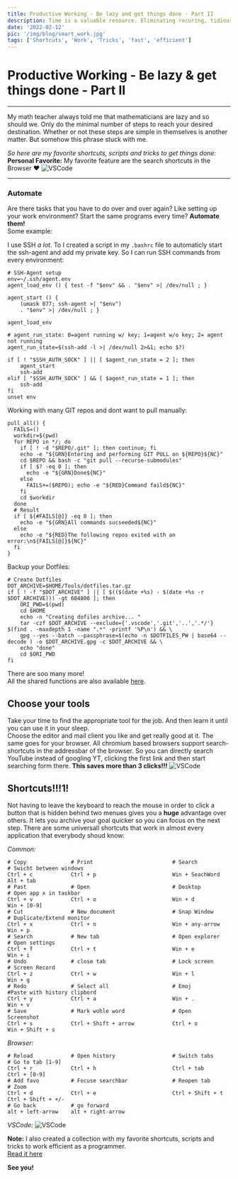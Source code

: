 ```yaml
---
title: Productive Working - Be lazy and get things done - Part II
description: Time is a valuable resource. Eliminating recuring, tidious and distracting tasks allowes you to spent your time on tasks important to you
date: '2022-02-12'
pic: '/img/blog/smart_work.jpg'
tags: ['Shortcuts', 'Work', 'Tricks', 'fast', 'efficient']
---
```


# Productive Working - Be lazy & get things done - Part II
---
My math teacher always told me that mathematicians are lazy and so should we. Only do the minimal number of steps to reach your desired destination. Whether or not these steps are simple in themselves is another matter. But somehow this phrase stuck with me.  

*So here are my favorite shortcuts, scripts and tricks to get things done:*  
**Personal Favorite:** My favorite feature are the search shortcuts in the Browser ❤️
![VSCode](/img/blog/shortcut_meme.jpg)


---
### Automate
Are there tasks that you have to do over and over again? Like setting up your work environment? Start the same programs every time? **Automate them!**  
Some example:

I use SSH *a lot*. To I created a script in my `.bashrc` file to automaticly start the ssh-agent and add my private key. So I can run SSH commands from every environment:
```bash,linenos
# SSH-Agent setup
env=~/.ssh/agent.env
agent_load_env () { test -f "$env" && . "$env" >| /dev/null ; }

agent_start () {
    (umask 077; ssh-agent >| "$env")
    . "$env" >| /dev/null ; }

agent_load_env

# agent_run_state: 0=agent running w/ key; 1=agent w/o key; 2= agent not running
agent_run_state=$(ssh-add -l >| /dev/null 2>&1; echo $?)

if [ ! "$SSH_AUTH_SOCK" ] || [ $agent_run_state = 2 ]; then
    agent_start
    ssh-add
elif [ "$SSH_AUTH_SOCK" ] && [ $agent_run_state = 1 ]; then
    ssh-add
fi
unset env
```

Working with many GIT repos and dont want to pull manually:
```bash,linenos
pull_all() {
  FAILS=()
  workdir=$(pwd)
  for REPO in */; do
    if [ ! -d "$REPO/.git" ]; then continue; fi
    echo -e "${GRN}Entering and performing GIT PULL on ${REPO}${NC}"
    cd $REPO && bash -c "git pull --recurse-submodules"
    if [ $? -eq 0 ]; then
      echo -e "${GRN}Done${NC}"
    else
      FAILS+=($REPO); echo -e "${RED}Command faild${NC}"
    fi
    cd $workdir
  done
  # Result
  if [ ${#FAILS[@]} -eq 0 ]; then
    echo -e "${GRN}All commands sucseeded${NC}"
  else
    echo -e "${RED}The following repos exited with an error:\n${FAILS[@]}${NC}"
  fi
}
```

Backup your Dotfiles:
```bash,linenos
# Create Dotfiles
DOT_ARCHIVE=$HOME/Tools/dotfiles.tar.gz
if [ ! -f "$DOT_ARCHIVE" ] || [ $(($(date +%s) - $(date +%s -r $DOT_ARCHIVE))) -gt 604800 ]; then
    ORI_PWD=$(pwd)
    cd $HOME
    echo -n "Creating dofiles archive... "
    tar -czf $DOT_ARCHIVE --exclude={'.vscode','.git','..','.*/'} $(find . -maxdepth 1 -name ".*" -printf '%P\n') && \
    gpg --yes --batch --passphrase=$(echo -n $DOTFILES_PW | base64 --decode ) -o $DOT_ARCHIVE.gpg -c $DOT_ARCHIVE && \
    echo "done"
    cd $ORI_PWD
fi
```

There are soo many more!  
All the shared functions are also available [here](https://gist.github.com/hegerdes/e481bdd56ba9eef81744a0a89019dc52).

## Choose your tools
Take your time to find the appropriate tool for the job. And then learn it until you can use it in your sleep.  
Choose the editor and mail client you like and get really good at it. The same goes for your browser. All chromium based browsers support search-shortcuts in the addressbar of the browser. So you can directly search YouTube instead of googling YT, clicking the first link and then start searching form there. **This saves more than 3 clicks!!!**
![VSCode](/img/blog/search_shorts.png)

## Shortcuts!!!1!
Not having to leave the keyboard to reach the mouse in order to click a button that is hidden behind two menues gives you a **huge** advantage over others. It lets you archive your goal quicker so you can focus on the next step. There are some universall shortcuts that work in almost every application that everybody shoud know:

_Common:_
```bash,linenos
# Copy              # Print                         # Search            # Swicht between windows        
Ctrl + c            Ctrl + p                        Win + SeachWord     Alt + tab                       
# Past              # Open                          # Desktop           # Open app x in taskbar         
Ctrl + v            Ctrl + o                        Win + d             Win + [0-9]                     
# Cut               # New document                  # Snap Window       # Duplicate/Extend monitor      
Ctrl + x            Ctrl + n                        Win + any-arrow     Win + p                         
# Search            # New tab                       # Open explorer     # Open settings                 
Ctrl + f            Ctrl + t                        Win + e             Win + i                         
# Undo              # close tab                     # Lock screen       # Screen Record                 
Ctrl + z            Ctrl + w                        Win + l             Win + g                         
# Redo              # Select all                    # Emoj              #Paste with history clipbord    
Ctrl + y            Ctrl + a                        Win + .             Win + v                         
# Save              # Mark wohle word               # Open              Screenshot                      
Ctrl + s            Ctrl + Shift + arrow            Ctrl + o            Win + Shift + s                 
```

_Browser:_
```bash,linenos
# Reload            # Open history                  # Switch tabs       # Go to tab [1-9]               
Ctrl + r            Ctrl + h                        Ctrl + tab          Ctrl + [0-9]                    
# Add favo          # Focuse searchbar              # Reopen tab        # Zoom                          
Ctrl + d            Ctrl + e                        Ctrl + Shift + t    Ctrl + Shift + +/-              
# Go back           # go forward                                                                        
alt + left-arrow    alt + right-arrow                                                                   
```

_VSCode:_
![VSCode](/img/blog/vscode_shorts.png)

**Note:** I also created a collection with my favorite shortcuts, scripts and tricks to work efficient as a programmer.  
[Read it here](/articles/2022-02-working-effectively-1)

**See you!**

